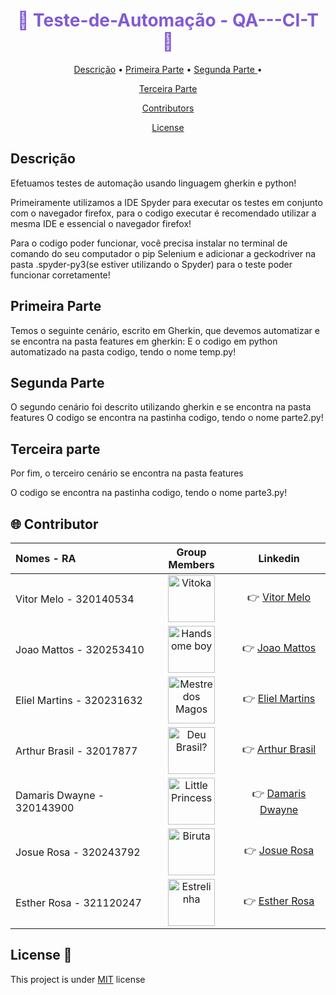 
<h1 align="center" style="color: #805ad5; font-weight: bold;">🚀 Teste-de-Automação - QA---CI-T 🚀</h1>

<p align="center">
 <a href="#descrição">Descrição</a> • 
 <a href="#parte">Primeira Parte</a> • 
 <a href="#parte">Segunda Parte </a> •
</p>

<p align="center">
  <a href="#parte">Terceira Parte </a>
  </p>
  
  <p align="center">
  <a href="#Contributors">Contributors</a>
   </p>
   
   <p align="center">
   <a href="#license">License</a>
   </p>


<h2 id="descrição">Descrição </h2>

Efetuamos testes de automação usando linguagem gherkin e python!

Primeiramente utilizamos a IDE Spyder para executar os testes em conjunto com o navegador firefox,
para o codigo executar é recomendado utilizar a mesma IDE e essencial o navegador firefox!

Para o codigo poder funcionar, você precisa instalar no terminal de comando do seu computador o pip Selenium
e adicionar a geckodriver na pasta .spyder-py3(se estiver utilizando o Spyder) para o teste poder funcionar corretamente!

<h2 id="parte">Primeira Parte </h2>

Temos o seguinte cenário, escrito em Gherkin, que devemos automatizar e se encontra na pasta features em gherkin:
E o codigo em python automatizado na pasta codigo, tendo o nome temp.py!

<h2 id="parte">Segunda Parte  </h2>

O segundo cenário foi descrito utilizando gherkin e se encontra na pasta features
O codigo se encontra na pastinha codigo, tendo o nome parte2.py!


<h2 id="parte">Terceira parte </h2>

Por fim, o terceiro cenário se encontra na pasta features 

O codigo se encontra na pastinha codigo, tendo o nome parte3.py!


<h2 id="Contributors">🌐 Contributor</h2>


|         Nomes - RA         |    Group Members     |   Linkedin   |
| :------------------------- | :------------------: | :----------: |
| Vitor Melo     - 320140534 | <img align="center" width="75" height="75" src="https://user-images.githubusercontent.com/91764249/144689706-c7fc1f86-af55-4f23-8d6b-1f2d0e976e30.jpg" title="Vitoka" /> | 👉 <a href="https://www.linkedin.com/in/vitor-alexandrino-de-melo-6b260319a/" target="_blank"> Vitor Melo</a>  |
| Joao Mattos    - 320253410 | <img align="center" width="75" height="75" src="https://user-images.githubusercontent.com/91764249/144689805-f5281ca6-6035-41fb-8668-395d2d39af6a.jpg" title="Handsome boy" /> | 👉 <a href="https://www.linkedin.com/in/jo%C3%A3o-vitor-r-b8a53194/" target="_blank"> Joao Mattos </a>  |
| Eliel Martins  - 320231632 | <img align="center" width="75" height="75" src="https://user-images.githubusercontent.com/91764249/144688817-1021210f-4330-4a83-ad0c-18f5f53b5601.jpg" title="Mestre dos Magos" /> | 👉 <a href="https://www.linkedin.com/in/eliel-martins-48785949/" target="_blank">  Eliel Martins </a>  |
| Arthur Brasil  - 32017877  | <img align="center" width="75" height="75" src="https://user-images.githubusercontent.com/91764249/144689886-5192743f-969e-4915-92e1-b4636ca9369a.jpg" title="Deu Brasil?" /> | 👉 <a href="https://www.linkedin.com/in/arthur-brasil-5b3034220" target="_blank"> Arthur Brasil</a>  |
| Damaris Dwayne - 320143900 | <img align="center" width="75" height="75" src="https://user-images.githubusercontent.com/91764249/144689922-0de2bfa9-6421-4915-a5cf-690a7785e0fa.jpg" title="Little Princess" /> | 👉 <a href="https://www.linkedin.com/in/d%C3%A2maris-dwayne/" target="_blank"> Damaris Dwayne </a>  |
| Josue Rosa     - 320243792 | <img align="center" width="75" height="75" src="https://user-images.githubusercontent.com/91764249/144689948-989e6ea3-af70-4694-8710-df73bb93b253.jpg" title="Biruta" /> | 👉 <a href="https://www.linkedin.com/in/josue-silva-b26a26163/" target="_blank">  Josue Rosa </a>  |
| Esther Rosa    - 321120247 | <img align="center" width="75" height="75" src="https://user-images.githubusercontent.com/91764249/144689977-216c92d8-d34c-44d0-b228-15e8c9115f05.jpg" title="Estrelinha" /> | 👉 <a href="https://www.linkedin.com/in/esthersouzarosa" target="_blank">  Esther Rosa  </a>  |


<h2 id="license">License 📃 </h2>

This project is under [MIT](LICENSE) license
